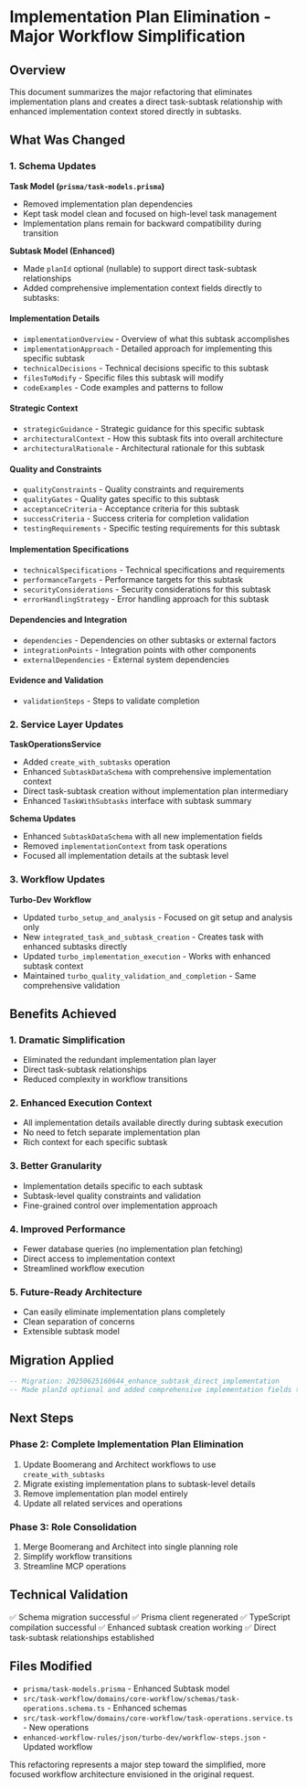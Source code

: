 # Implementation Plan Elimination - Major Workflow Simplification

## Overview

This document summarizes the major refactoring that eliminates implementation plans and creates a direct task-subtask relationship with enhanced implementation context stored directly in subtasks.

## What Was Changed

### 1. Schema Updates

**Task Model (`prisma/task-models.prisma`)**

- Removed implementation plan dependencies
- Kept task model clean and focused on high-level task management
- Implementation plans remain for backward compatibility during transition

**Subtask Model (Enhanced)**

- Made `planId` optional (nullable) to support direct task-subtask relationships
- Added comprehensive implementation context fields directly to subtasks:

#### Implementation Details

- `implementationOverview` - Overview of what this subtask accomplishes
- `implementationApproach` - Detailed approach for implementing this specific subtask
- `technicalDecisions` - Technical decisions specific to this subtask
- `filesToModify` - Specific files this subtask will modify
- `codeExamples` - Code examples and patterns to follow

#### Strategic Context

- `strategicGuidance` - Strategic guidance for this specific subtask
- `architecturalContext` - How this subtask fits into overall architecture
- `architecturalRationale` - Architectural rationale for this subtask

#### Quality and Constraints

- `qualityConstraints` - Quality constraints and requirements
- `qualityGates` - Quality gates specific to this subtask
- `acceptanceCriteria` - Acceptance criteria for this subtask
- `successCriteria` - Success criteria for completion validation
- `testingRequirements` - Specific testing requirements for this subtask

#### Implementation Specifications

- `technicalSpecifications` - Technical specifications and requirements
- `performanceTargets` - Performance targets for this subtask
- `securityConsiderations` - Security considerations for this subtask
- `errorHandlingStrategy` - Error handling approach for this subtask

#### Dependencies and Integration

- `dependencies` - Dependencies on other subtasks or external factors
- `integrationPoints` - Integration points with other components
- `externalDependencies` - External system dependencies

#### Evidence and Validation

- `validationSteps` - Steps to validate completion

### 2. Service Layer Updates

**TaskOperationsService**

- Added `create_with_subtasks` operation
- Enhanced `SubtaskDataSchema` with comprehensive implementation context
- Direct task-subtask creation without implementation plan intermediary
- Enhanced `TaskWithSubtasks` interface with subtask summary

**Schema Updates**

- Enhanced `SubtaskDataSchema` with all new implementation fields
- Removed `implementationContext` from task operations
- Focused all implementation details at the subtask level

### 3. Workflow Updates

**Turbo-Dev Workflow**

- Updated `turbo_setup_and_analysis` - Focused on git setup and analysis only
- New `integrated_task_and_subtask_creation` - Creates task with enhanced subtasks directly
- Updated `turbo_implementation_execution` - Works with enhanced subtask context
- Maintained `turbo_quality_validation_and_completion` - Same comprehensive validation

## Benefits Achieved

### 1. **Dramatic Simplification**

- Eliminated the redundant implementation plan layer
- Direct task-subtask relationships
- Reduced complexity in workflow transitions

### 2. **Enhanced Execution Context**

- All implementation details available directly during subtask execution
- No need to fetch separate implementation plan
- Rich context for each specific subtask

### 3. **Better Granularity**

- Implementation details specific to each subtask
- Subtask-level quality constraints and validation
- Fine-grained control over implementation approach

### 4. **Improved Performance**

- Fewer database queries (no implementation plan fetching)
- Direct access to implementation context
- Streamlined workflow execution

### 5. **Future-Ready Architecture**

- Can easily eliminate implementation plans completely
- Clean separation of concerns
- Extensible subtask model

## Migration Applied

```sql
-- Migration: 20250625160644_enhance_subtask_direct_implementation
-- Made planId optional and added comprehensive implementation fields to subtasks
```

## Next Steps

### Phase 2: Complete Implementation Plan Elimination

1. Update Boomerang and Architect workflows to use `create_with_subtasks`
2. Migrate existing implementation plans to subtask-level details
3. Remove implementation plan model entirely
4. Update all related services and operations

### Phase 3: Role Consolidation

1. Merge Boomerang and Architect into single planning role
2. Simplify workflow transitions
3. Streamline MCP operations

## Technical Validation

✅ Schema migration successful
✅ Prisma client regenerated
✅ TypeScript compilation successful
✅ Enhanced subtask creation working
✅ Direct task-subtask relationships established

## Files Modified

- `prisma/task-models.prisma` - Enhanced Subtask model
- `src/task-workflow/domains/core-workflow/schemas/task-operations.schema.ts` - Enhanced schemas
- `src/task-workflow/domains/core-workflow/task-operations.service.ts` - New operations
- `enhanced-workflow-rules/json/turbo-dev/workflow-steps.json` - Updated workflow

This refactoring represents a major step toward the simplified, more focused workflow architecture envisioned in the original request.
